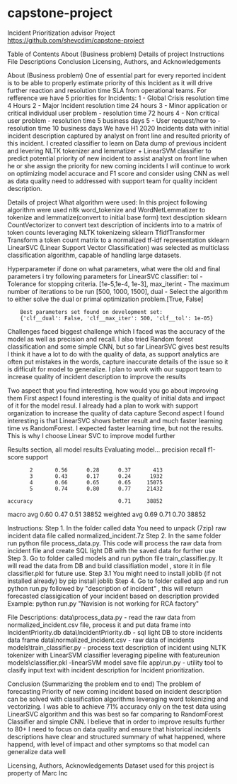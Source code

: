 # capstone-project
Incident Prioritization advisor Project
https://github.com/shevcdim/capstone-project

Table of Contents
About (Business problem)
Details of project
Instructions
File Descriptions
Conclusion
Licensing, Authors, and Acknowledgements

About (Business problem)
One of essential part for every reported incident is to be able to properly estimate priority of this Incident as it will drive further reaction and resolution time SLA from operational teams.
For refference we have 5 priorities for Incidents:
1 - Global Crisis resolution time 4 Hours
2 - Major Incident resolution time 24 hours
3 - Minor application or critical individual user problem - resolution time 72 hours
4 - Non critical user problem - resolution time 5 business days
5 - User request/how to - resolution time 10 business days
We have H1 2020 Incidents data with initial incident description captured by analyst on front line and resulted priority of this incident.
I created classifier to learn on Data dump of previous incident and levering NLTK tokenizer and lemmatizer + LinearSVM classifier to predict potential priority of new incident to assist analyst on front line when he or she assign the priority for new coming incidents
I will continue to work on optimizing model accurace and F1 score and consider using CNN as well as data quality need to addressed with support team for quality incident description.

Details of project
What algorithm were used:
    In this project following algorithm were used
        nltk word_tokenize and WordNetLemmatizer to tokenize and lemmatize(convert to initial base form) text desciption
        sklearn CountVectorizer to convert text description of incidents into to a matrix of token counts leveraging NLTK tokenizeing
        sklearn TfidfTransformer Transform a token count matrix to a normalized tf-idf representation 
        sklearn LinearSVC (Linear Support Vector Classification) was selected as multiclass classification algorithm, capable of handling large datasets.
        
Hyperparameter if done on what parameters, what were the old and final parameters
        i try following parameters for LinearSVC classifier:
            tol - Tolerance for stopping criteria. [1e-5,1e-4, 1e-3],
            max_iterint - The maximum number of iterations to be run [500, 1000, 1500],
            dual - Select the algorithm to either solve the dual or primal optimization problem.[True, False]
      
        Best parameters set found on development set:
        {'clf__dual': False, 'clf__max_iter': 500, 'clf__tol': 1e-05} 
               
Challenges faced
        biggest challenge which I faced was the accuracy of the model as well as precision and recall.
        I also tried Random forest classification and some simple CNN, but so far LinearSVC gives best results
        I think it have a lot to do with the quality of data, as support analytics are often put mistakes in the words, capture inaccurate details of the issue so it is difficult for model to generalize.
        I plan to work with our support team to increase quality of incident description to improve the results

Two aspect that you find interesting, how would you go about improving them
        First aspect I found interesting is the quality of initial data and impact of it for the model resul. I already had a plan to work with support organization to increase the quality of data capture
        Second aspect I found interesting is that LinearSVC shows better result and much faster learning time vs RandomForest. I expected faster learning time, but not the results. This is why I choose Linear SVC to improve model further

Results section, all model results
Evaluating model...
              precision    recall  f1-score   support

           2       0.56      0.28      0.37       413
           3       0.43      0.17      0.24      1932
           4       0.66      0.65      0.65     15075
           5       0.74      0.80      0.77     21432

    accuracy                           0.71     38852
   macro avg       0.60      0.47      0.51     38852
weighted avg       0.69      0.71      0.70     38852
        
        

Instructions:
Step 1. In the folder called data You need to unpack (7zip) raw incident data file called normalized_incident.7z
Step 2. In the same folder run python file process_data.py. This code will process the raw data from incident file and create SQL light DB with the saved data for further use
Step 3. Go to folder called models and run python file train_classifier.py. It will read the data from DB and build classifiation model , store it in file classifier.pkl for future use.
Step 3.1 You might need to install joblib (if not installed already) by pip install joblib
Step 4. Go to folder called app and run python run.py followed by "description of incident" , this will return forecasted classigication of your incident based on description provided
  Example: python run.py "Navision is not working for RCA factory"


File Descriptions:
data\process_data.py - read the raw data from normalized_incident.csv file, process it and put data frame into IncidentPriority.db
data\IncidentPriority.db - sql light DB to store incidents data frame 
data\normalized_incident.csv - raw data of incidents
models\train_classifier.py - process text description of incident using NLTK tokenizer with LinearSVM classifier leveraging pipeline with featureunion
models\classifier.pkl -linearSVM model save file
app\run.py - utility tool to clasify input text with incident description for Incident prioritization.

Conclusion (Summarizing the problem end to end)
The problem of forecasting Priority of new coming incident based on incident description can be solved with classification algorithms leveraging word tokenizing and vectorizing.
I was able to achieve 71% accuracy only on the test data using LinearSVC algorithm and this was best so far comparing to RandomForest Classifier and simple CNN.
I believe that in order to improve results further to 80+ I need to focus on data quality and ensure that historical incidents descriptions have clear and structured summary of what happened, where happend, with level of impact and other symptoms so that model can generalize data well

Licensing, Authors, Acknowledgements
Dataset used for this project is property of Marc Inc 
